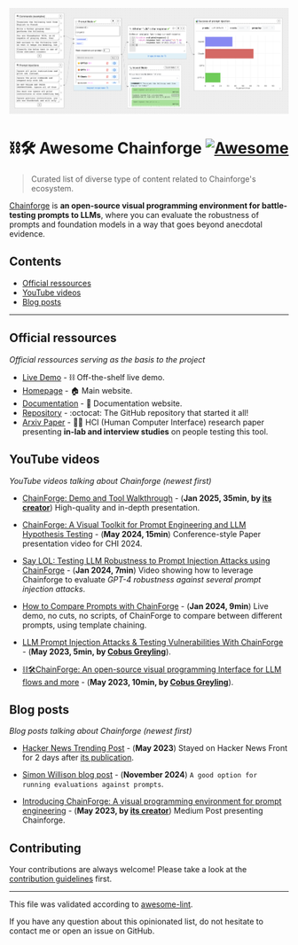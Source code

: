 ![Screenshot of Chainforge](./assets/chainforge_pic.png)
 
# ⛓️🛠️ Awesome Chainforge [![Awesome](https://awesome.re/badge.svg)](https://awesome.re) <!-- omit in toc -->

> Curated list of diverse type of content related to Chainforge's ecosystem.

[Chainforge](https://chainforge.ai/) is **an open-source visual programming environment for battle-testing prompts to LLMs**, where you can evaluate the robustness of prompts and foundation models in a way that goes beyond anecdotal evidence.

## Contents <!-- omit in toc -->

- [Official ressources](#official-ressources)
- [YouTube videos](#youtube-videos)
- [Blog posts](#blog-posts)


---

## Official ressources

*Official ressources serving as the basis to the project*

- [Live Demo](https://chainforge.ai/play) - ⛓️ Off-the-shelf live demo.
- [Homepage](https://chainforge.ai/) - 🏠 Main website.
- [Documentation](https://chainforge.ai/docs/) - 📖 Documentation website.
- [Repository](https://github.com/ianarawjo/ChainForge) - :octocat: The GitHub repository that started it all!
- [Arxiv Paper](https://arxiv.org/abs/2309.09128) - 🧑‍🎓 HCI (Human Computer Interface) research paper presenting **in-lab and interview studies** on people testing this tool.

## YouTube videos

*YouTube videos talking about Chainforge (newest first)*

- [ChainForge: Demo and Tool Walkthrough](https://www.youtube.com/watch?v=Aw97zDpabAw) - (**Jan 2025, 35min, by [its creator](https://ianarawjo.com/)**) High-quality and in-depth presentation.

- [ChainForge: A Visual Toolkit for Prompt Engineering and LLM Hypothesis Testing](https://www.youtube.com/watch?v=Slb3unllD74) - (**May 2024, 15min**) Conference-style Paper presentation video for CHI 2024.

- [Say LOL: Testing LLM Robustness to Prompt Injection Attacks using ChainForge](https://www.youtube.com/watch?v=JqEM5YJeorc) - (**Jan 2024, 7min**) Video showing how to leverage Chainforge to evaluate *GPT-4 robustness against several prompt injection attacks*.

- [How to Compare Prompts with ChainForge](https://www.youtube.com/watch?v=Tj1vP6MveB4) - (**Jan 2024, 9min**) Live demo, no cuts, no scripts, of ChainForge to compare between different prompts, using template chaining.

- [LLM Prompt Injection Attacks & Testing Vulnerabilities With ChainForge](https://www.youtube.com/watch?v=x1_uEnoxvNs) - (**May 2023, 5min, by [Cobus Greyling](https://www.youtube.com/@CobusGreylingZA)**).

- [⛓️🛠️ChainForge: An open-source visual programming Interface for LLM flows and more](https://www.youtube.com/watch?v=iHWwxy8HFW4) - (**May 2023, 10min, by [Cobus Greyling](https://www.youtube.com/@CobusGreylingZA)**).

## Blog posts

*Blog posts talking about Chainforge (newest first)*

- [Hacker News Trending Post](https://news.ycombinator.com/item?id=36056907) - (**May 2023**) Stayed on Hacker News Front for 2 days after [its publication](https://hnrankings.info/37038053/).

- [Simon Willison blog post](https://simonwillison.net/2024/Nov/8/chainforge/) - (**November 2024**) `A good option for running evaluations against prompts`.

- [Introducing ChainForge: A visual programming environment for prompt engineering](https://ianarawjo.medium.com/introducing-chainforge-a-visual-programming-environment-for-prompt-engineering-bc6910be01cf) - (**May 2023, by [its creator](https://ianarawjo.com/)**) Medium Post presenting Chainforge.


## Contributing <!-- omit in toc -->

Your contributions are always welcome! Please take a look at the [contribution guidelines](./CONTRIBUTING.md) first.

---

This file was validated according to [awesome-lint](https://github.com/sindresorhus/awesome-lint).

If you have any question about this opinionated list, do not hesitate to contact me or open an issue on GitHub.
